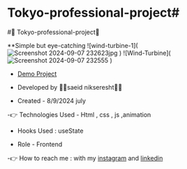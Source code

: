 # Tokyo-professional-project#

#🤞 Tokyo-professional-project🤞

**Simple but eye-catching
  ![wind-turbine-1](![Screenshot 2024-09-07 232623jpg](https://github.com/user-attachments/assets/9d9d9a81-c242-4331-bf48-09840b12ade0)
)
  ![Wind-Turbine](
![Screenshot 2024-09-07 232555](https://github.com/user-attachments/assets/45a14911-c8c2-44f8-a616-45a7a95f3f2d)
)
                                                                                                                
- [Demo Project](https://saeidnikseresht.github.io/Tokyo-professional-project/)

- Developed by 👨‍💻saeid nikseresht👨‍💻

- Created - 8/9/2024 july

-👉 Technologies Used - Html , css , js ,animation

- Hooks Used : useState 

- Role - Frontend

-👉 How to reach me : with my [instagram](https://www.instagram.com/saeid_good_nature) and [linkedin](https://www.linkedin.com/in/saeidnikseresht)


